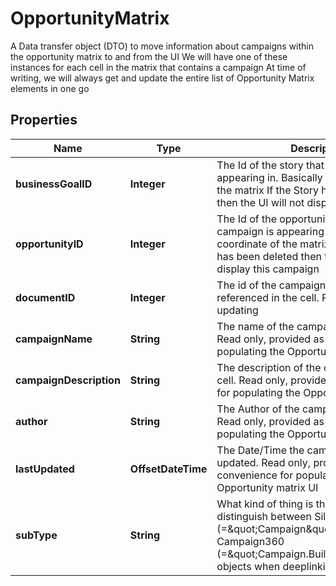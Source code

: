 

# OpportunityMatrix

A Data transfer object (DTO) to move information about campaigns within the opportunity matrix to and from the UI             We will have one of these instances for each cell in the matrix that contains a campaign             At time of writing, we will always get and update the entire list of Opportunity Matrix elements in one go

## Properties

| Name | Type | Description | Notes |
|------------ | ------------- | ------------- | -------------|
|**businessGoalID** | **Integer** | The Id of the story that this campaign is appearing in. Basically the Y coordinate of the matrix             If the Story has been deleted then the UI will not display this campaign |  [optional] |
|**opportunityID** | **Integer** | The Id of the opportunity that this campaign is appearing in. Basically the X coordinate of the matrix             If the Opportunity has been deleted then the UI will not display this campaign |  [optional] |
|**documentID** | **Integer** | The id of the campaign document that is referenced in the cell. Required when updating |  [optional] |
|**campaignName** | **String** | The name of the campaign in this cell. Read only, provided as a convenience for populating the Opportunity matrix UI |  [optional] |
|**campaignDescription** | **String** | The description of the campaign in this cell. Read only, provided as a convenience for populating the Opportunity matrix UI |  [optional] |
|**author** | **String** | The Author of the campaign in this cell. Read only, provided as a convenience for populating the Opportunity matrix UI |  [optional] |
|**lastUpdated** | **OffsetDateTime** | The Date/Time the campaign was last updated. Read only, provided as a convenience for populating the Opportunity matrix UI |  [optional] |
|**subType** | **String** | What kind of thing is this? Used to distinguish between Silverlight campaigns (&#x3D;\&quot;Campaign\&quot;) and Campaign360 (&#x3D;\&quot;Campaign.BuildACampaign\&quot;) objects when deeplinking |  [optional] |




